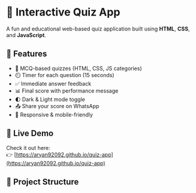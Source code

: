 # 🧠 Interactive Quiz App

A fun and educational web-based quiz application built using **HTML**, **CSS**, and **JavaScript**.

## 🌟 Features

- 🎯 MCQ-based quizzes (HTML, CSS, JS categories)
- ⏲️ Timer for each question (15 seconds)
- ✅ Immediate answer feedback
- 📊 Final score with performance message
- 🌓 Dark & Light mode toggle
- 📤 Share your score on WhatsApp
- 📱 Responsive & mobile-friendly

## 🔗 Live Demo

Check it out here:  
👉 [https://aryan92092.github.io/quiz-app](https://aryan92092.github.io/quiz-app)

## 📂 Project Structure


